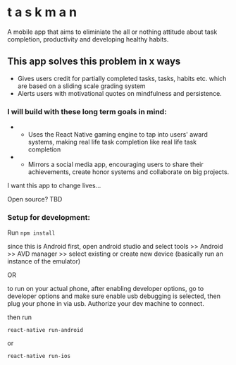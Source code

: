 # t a s k m a n

A mobile app that aims to eliminiate the all or nothing attitude about task completion, productivity and developing healthy habits.

## This app solves this problem in x ways

* Gives users credit for partially completed tasks, tasks, habits etc. which are based on a sliding scale grading system
* Alerts users with motivational quotes on mindfulness and persistence.


### I will build with these long term goals in mind:
* * Uses the React Native gaming engine to tap into users' award systems, making real life task completion like real life task completion
* * Mirrors a social media app, encouraging users to share their achievements, create honor systems and collaborate on big projects.


I want this app to change lives...

Open source? TBD

### Setup for development:

Run ```npm install```

since this is Android first, open android studio and select tools >> Android >> AVD manager >> select existing or create new device (basically run an instance of the emulator)

OR

to run on your actual phone, after enabling developer options, go to developer options and make sure enable usb debugging is selected, then plug your phone in via usb. Authorize your dev machine to connect.

then run

``` react-native run-android ```

or


``` react-native run-ios ```